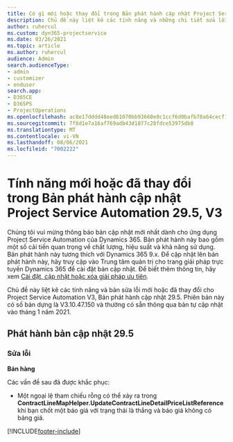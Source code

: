 ```yaml
---
title: Có gì mới hoặc thay đổi trong Bản phát hành cập nhật Project Service Automation 29.5, Bản vá, V3
description: Chủ đề này liệt kê các tính năng và những chi tiết sửa lỗi trong bản phát hành cập nhật Project Service Automation, bản vá 29.5, V3.
author: ruhercul
ms.custom: dyn365-projectservice
ms.date: 03/26/2021
ms.topic: article
ms.author: ruhercul
audience: Admin
search.audienceType:
- admin
- customizer
- enduser
search.app:
- D365CE
- D365PS
- ProjectOperations
ms.openlocfilehash: ac8e17dddd48eed61070bb93660e0c1ccf6d0bafb78a64cecf1b6ab45da7d1a9
ms.sourcegitcommit: 7f8d1e7a16af769adb43d1877c28fdce53975db8
ms.translationtype: MT
ms.contentlocale: vi-VN
ms.lasthandoff: 08/06/2021
ms.locfileid: "7002222"
---
```

# <a name="whats-new-or-changed-in-project-service-automation-update-release-295-v3"></a>Tính năng mới hoặc đã thay đổi trong Bản phát hành cập nhật Project Service Automation 29.5, V3

Chúng tôi vui mừng thông báo bản cập nhật mới nhất dành cho ứng dụng Project Service Automation của Dynamics 365. Bản phát hành này bao gồm một số cải tiến quan trọng về chất lượng, hiệu suất và khả năng sử dụng. Bản phát hành này tương thích với Dynamics 365 9.x. Để cập nhật lên bản phát hành này, hãy truy cập vào Trung tâm quản trị cho trang giải pháp trực tuyến Dynamics 365 để cài đặt bản cập nhật. Để biết thêm thông tin, hãy xem [Cài đặt, cập nhật hoặc xóa giải pháp ưu tiên](/power-platform/admin/install-remove-preferred-solution.md).

Chủ đề này liệt kê các tính năng và bản sửa lỗi mới hoặc đã thay đổi cho Project Service Automation V3, Bản phát hành cập nhật 29.5. Phiên bản này có số bản dựng là V3.10.47.150 và thường có sẵn thông qua bản tự cập nhật vào tháng 1 năm 2021.

## <a name="update-release-295"></a>Phát hành bản cập nhật 29.5

### <a name="bug-fixes"></a>Sửa lỗi


**Bán hàng**

Các vấn đề sau đã được khắc phục:

- Một ngoại lệ tham chiếu rỗng có thể xảy ra trong **ContractLineMapHelper.UpdateContractLineDetailPriceListReference** khi bạn chốt một báo giá với trạng thái là thắng và báo giá không có bảng giá.


[!INCLUDE[footer-include](../includes/footer-banner.md)]
